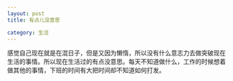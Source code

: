 ```yaml
---
layout: post
title: 有点儿没意思

category: 生活
---
```

感觉自己现在就是在混日子，但是又因为懒惰，所以没有什么意志力去做突破现在生活的事情。所以现在生活过的有点没意思。每天不知道做什么，工作的时候想着做其他的事情，下班的时间有大把时间却不知道如何打发。
